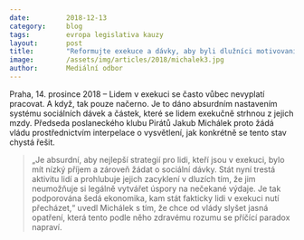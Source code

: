 ```yaml
---
date:         2018-12-13
category:     blog
tags:         evropa legislativa kauzy
layout:       post
title:        "Reformujte exekuce a dávky, aby byli dlužníci motivovaní pracovat, vyzývá vládu Pirát Michálek"
image:        /assets/img/articles/2018/michalek3.jpg
author:       Mediální odbor
---
```

 

Praha, 14. prosince 2018 – Lidem v exekuci se často vůbec nevyplatí pracovat. A když, tak pouze načerno. Je to dáno absurdním nastavením systému sociálních dávek a částek, které se lidem exekučně strhnou z jejich mzdy. Předseda poslaneckého klubu Pirátů Jakub Michálek proto žádá vládu prostřednictvím interpelace o vysvětlení, jak konkrétně se tento stav chystá řešit.

> „Je absurdní, aby nejlepší strategií pro lidi, kteří jsou v exekuci, bylo mít nízký příjem a zároveň žádat o sociální dávky. Stát nyní trestá aktivitu lidí a prohlubuje jejich zacyklení v dluzích tím, že jim neumožňuje si legálně vytvářet úspory na nečekané výdaje. Je tak podporována šedá ekonomika, kam stát fakticky lidi v exekuci nutí přecházet,“ uvedl Michálek s tím, že chce od vlády slyšet jasná opatření, která tento podle něho zdravému rozumu se příčící paradox napraví.
